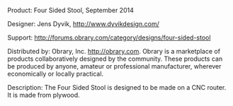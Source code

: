 Product: Four Sided Stool, September 2014

Designer: Jens Dyvik, http://www.dyvikdesign.com/

Support:  http://forums.obrary.com/category/designs/four-sided-stool

Distributed by:  Obrary, Inc.  http://obrary.com.  Obrary is a marketplace of products collaboratively designed by the community. These products can be produced by anyone, amateur or professional manufacturer, wherever economically or locally practical.

Description:
The Four Sided Stool is designed to be made on a CNC router.  It is made from plywood.